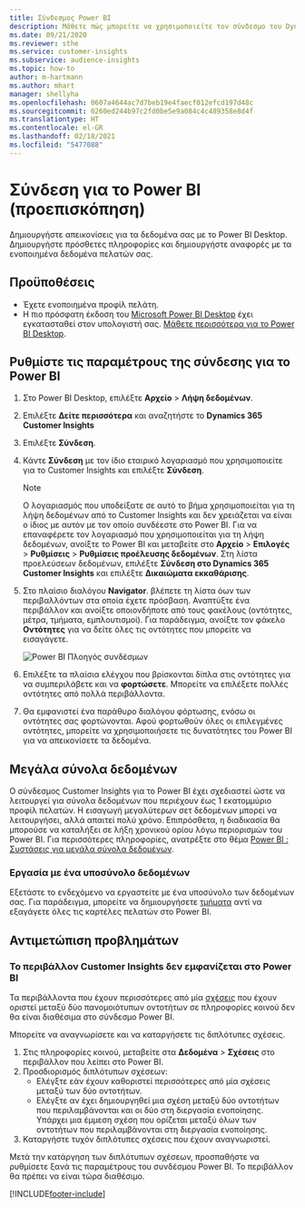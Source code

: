 ```yaml
---
title: Σύνδεσμος Power BI
description: Μάθετε πώς μπορείτε να χρησιμοποιείτε τον σύνδεσμο του Dynamics 365 Customer Insights στο Power BI.
ms.date: 09/21/2020
ms.reviewer: sthe
ms.service: customer-insights
ms.subservice: audience-insights
ms.topic: how-to
author: m-hartmann
ms.author: mhart
manager: shellyha
ms.openlocfilehash: 0607a4644ac7d7beb19e4faecf012efcd197d48c
ms.sourcegitcommit: 0260ed244b97c2fd0be5e9a084c4c489358e8d4f
ms.translationtype: HT
ms.contentlocale: el-GR
ms.lasthandoff: 02/18/2021
ms.locfileid: "5477088"
---
```

# <a name="connector-for-power-bi-preview"></a>Σύνδεση για το Power BI (προεπισκόπηση)

Δημιουργήστε απεικονίσεις για τα δεδομένα σας με το Power BI Desktop. Δημιουργήστε πρόσθετες πληροφορίες και δημιουργήστε αναφορές με τα ενοποιημένα δεδομένα πελατών σας.

## <a name="prerequisites"></a>Προϋποθέσεις

- Έχετε ενοποιημένα προφίλ πελάτη.
- Η πιο πρόσφατη έκδοση του [Microsoft Power BI Desktop](https://powerbi.microsoft.com/desktop/) έχει εγκατασταθεί στον υπολογιστή σας. [Μάθετε περισσότερα για το Power BI Desktop](https://docs.microsoft.com/power-bi/desktop-what-is-desktop).

## <a name="configure-the-connector-for-power-bi"></a>Ρυθμίστε τις παραμέτρους της σύνδεσης για το Power BI

1. Στο Power BI Desktop, επιλέξτε **Αρχείο** > **Λήψη δεδομένων**.

1. Επιλέξτε **Δείτε περισσότερα** και αναζητήστε το **Dynamics 365 Customer Insights**

1. Επιλέξτε **Σύνδεση**.

1. Κάντε **Σύνδεση** με τον ίδιο εταιρικό λογαριασμό που χρησιμοποιείτε για το Customer Insights και επιλέξτε **Σύνδεση**.
   > [!NOTE]
   > Ο λογαριασμός που υποδείξατε σε αυτό το βήμα χρησιμοποιείται για τη λήψη δεδομένων από το Customer Insights και δεν χρειάζεται να είναι ο ίδιος με αυτόν με τον οποίο συνδέεστε στο Power BI. Για να επαναφέρετε τον λογαριασμό που χρησιμοποιείται για τη λήψη δεδομένων, ανοίξτε το Power BI και μεταβείτε στο **Αρχείο** > **Επιλογές** > **Ρυθμίσεις** > **Ρυθμίσεις προέλευσης δεδομένων**. Στη λίστα προελεύσεων δεδομένων, επιλέξτε **Σύνδεση στο Dynamics 365 Customer Insights** και επιλέξτε **Δικαιώματα εκκαθάρισης**.  

1. Στο πλαίσιο διαλόγου **Navigator**. βλέπετε τη λίστα όων των περιβαλλόντων στα οποία έχετε πρόσβαση. Αναπτύξτε ένα περιβάλλον και ανοίξτε οποιονδήποτε από τους φακέλους (οντότητες, μέτρα, τμήματα, εμπλουτισμοί). Για παράδειγμα, ανοίξτε τον φάκελο **Οντότητες** για να δείτε όλες τις οντότητες που μπορείτε να εισαγάγετε.

   ![Power BI Πλοηγός συνδέσμων](media/power-bi-navigator.png "Πλοηγός συνδέσμων Power BI")

1. Επιλέξτε τα πλαίσια ελέγχου που βρίσκονται δίπλα στις οντότητες για να συμπεριλάβετε και να **φορτώσετε**. Μπορείτε να επιλέξετε πολλές οντότητες από πολλά περιβάλλοντα.

1. Θα εμφανιστεί ένα παράθυρο διαλόγου φόρτωσης, ενόσω οι οντότητες σας φορτώνονται. Αφού φορτωθούν όλες οι επιλεγμένες οντότητες, μπορείτε να χρησιμοποιήσετε τις δυνατότητες του Power BI για να απεικονίσετε τα δεδομένα.

## <a name="large-data-sets"></a>Μεγάλα σύνολα δεδομένων

Ο σύνδεσμος Customer Insights για το Power BI έχει σχεδιαστεί ώστε να λειτουργεί για σύνολα δεδομένων που περιέχουν έως 1 εκατομμύριο προφίλ πελατών. Η εισαγωγή μεγαλύτερων σετ δεδομένων μπορεί να λειτουργήσει, αλλά απαιτεί πολύ χρόνο. Επιπρόσθετα, η διαδικασία θα μπορούσε να καταλήξει σε λήξη χρονικού ορίου λόγω περιορισμών του Power BI. Για περισσότερες πληροφορίες, ανατρέξτε στο θέμα [Power BI : Συστάσεις για μεγάλα σύνολα δεδομένων](https://docs.microsoft.com/power-bi/admin/service-premium-what-is#large-datasets). 

### <a name="work-with-a-subset-of-data"></a>Εργασία με ένα υποσύνολο δεδομένων

Εξετάστε το ενδεχόμενο να εργαστείτε με ένα υποσύνολο των δεδομένων σας. Για παράδειγμα, μπορείτε να δημιουργήσετε [τμήματα](segments.md) αντί να εξαγάγετε όλες τις καρτέλες πελατών στο Power BI.

## <a name="troubleshooting"></a>Αντιμετώπιση προβλημάτων

### <a name="customer-insights-environment-doesnt-show-in-power-bi"></a>Το περιβάλλον Customer Insights δεν εμφανίζεται στο Power BI

Τα περιβάλλοντα που έχουν περισσότερες από μία [σχέσεις](relationships.md) που έχουν οριστεί μεταξύ δύο πανομοιότυπων οντοτήτων σε πληροφορίες κοινού δεν θα είναι διαθέσιμα στο σύνδεσμο Power BI.

Μπορείτε να αναγνωρίσετε και να καταργήσετε τις διπλότυπες σχέσεις.

1. Στις πληροφορίες κοινού, μεταβείτε στα **Δεδομένα** > **Σχέσεις** στο περιβάλλον που λείπει στο Power BI.
2. Προσδιορισμός διπλότυπων σχέσεων:
   - Ελέγξτε εάν έχουν καθοριστεί περισσότερες από μία σχέσεις μεταξύ των δύο οντοτήτων.
   - Ελέγξτε αν έχει δημιουργηθεί μια σχέση μεταξύ δύο οντοτήτων που περιλαμβάνονται και οι δύο στη διεργασία ενοποίησης. Υπάρχει μια έμμεση σχέση που ορίζεται μεταξύ όλων των οντοτήτων που περιλαμβάνονται στη διεργασία ενοποίησης.
3. Καταργήστε τυχόν διπλότυπες σχέσεις που έχουν αναγνωριστεί.

Μετά την κατάργηση των διπλότυπων σχέσεων, προσπαθήστε να ρυθμίσετε ξανά τις παραμέτρους του συνδέσμου Power BI. Το περιβάλλον θα πρέπει να είναι τώρα διαθέσιμο.

[!INCLUDE[footer-include](../includes/footer-banner.md)]

